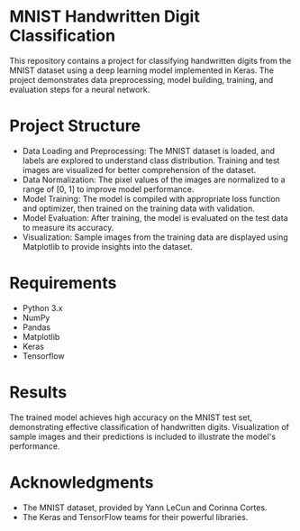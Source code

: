 # MNIST Handwritten Digit Classification
This repository contains a project for classifying handwritten digits from the MNIST dataset using a deep learning model implemented in Keras. The project demonstrates data preprocessing, model building, training, and evaluation steps for a neural network.
# Project Structure
- Data Loading and Preprocessing: The MNIST dataset is loaded, and labels are explored to understand class distribution. Training and test images are visualized for better comprehension of the dataset.
- Data Normalization: The pixel values of the images are normalized to a range of [0, 1] to improve model performance.
- Model Training: The model is compiled with appropriate loss function and optimizer, then trained on the training data with validation.
- Model Evaluation: After training, the model is evaluated on the test data to measure its accuracy.
- Visualization: Sample images from the training data are displayed using Matplotlib to provide insights into the dataset.
# Requirements
- Python 3.x
- NumPy
- Pandas
- Matplotlib
- Keras
- Tensorflow
# Results
The trained model achieves high accuracy on the MNIST test set, demonstrating effective classification of handwritten digits. Visualization of sample images and their predictions is included to illustrate the model's performance.

# Acknowledgments
- The MNIST dataset, provided by Yann LeCun and Corinna Cortes.
- The Keras and TensorFlow teams for their powerful libraries.
